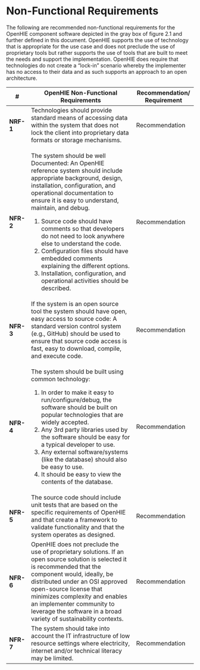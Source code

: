 # Non-Functional Requirements

The following are recommended non-functional requirements for the OpenHIE component software depicted in the gray box of figure 2.1 and further defined in this document. OpenHIE supports the use of technology that is appropriate for the use case and does not preclude the use of proprietary tools but rather supports the use of tools that are built to meet the needs and support the implementation. OpenHIE does require that technologies do not create a “lock-in” scenario whereby the implementer has no access to their data and as such supports an approach to an open architecture.

| **#**     | OpenHIE Non-Functional Requirements                                                                                                                                                                                                                                                                                                                                                                                                                                                                                                                         | **Recommendation/ Requirement** |
| --------- | ----------------------------------------------------------------------------------------------------------------------------------------------------------------------------------------------------------------------------------------------------------------------------------------------------------------------------------------------------------------------------------------------------------------------------------------------------------------------------------------------------------------------------------------------------------- | ------------------------------- |
| **NRF-1** | Technologies should provide standard means of accessing data within the system that does not lock the client into proprietary data formats or storage mechanisms.                                                                                                                                                                                                                                                                                                                                                                                           | Recommendation                  |
| **NFR-2** | <p>The system should be well Documented: An OpenHIE reference system should include appropriate background, design, installation, configuration, and operational documentation to ensure it is easy to understand, maintain, and debug.</p><ol><li>Source code should have comments so that developers do not need to look anywhere else to understand the code.</li><li>Configuration files should have embedded comments explaining the different options.</li><li>Installation, configuration, and operational activities should be described.</li></ol> | Recommendation                  |
| **NFR-3** | If the system is an open source tool the system should have open, easy access to source code: A standard version control system (e.g., GitHub) should be used to ensure that source code access is fast, easy to download, compile, and execute code.                                                                                                                                                                                                                                                                                                       | Recommendation                  |
| **NFR-4** | <p>The system should be built using common technology:</p><ol><li>In order to make it easy to run/configure/debug, the software should be built on popular technologies that are widely accepted.</li><li>Any 3rd party libraries used by the software should be easy for a typical developer to use.</li><li>Any external software/systems (like the database) should also be easy to use.</li><li>It should be easy to view the contents of the database.</li></ol>                                                                                       | Recommendation                  |
| **NFR-5** | The source code should include unit tests that are based on the specific requirements of OpenHIE and that create a framework to validate functionality and that the system operates as designed.                                                                                                                                                                                                                                                                                                                                                            | Recommendation                  |
| **NFR-6** | OpenHIE does not preclude the use of proprietary solutions. If an open source solution is selected it is recommended that the component would, ideally, be distributed under an OSI approved open-source license that minimizes complexity and enables an implementer community to leverage the software in a broad variety of sustainability contexts.                                                                                                                                                                                                     | Recommendation                  |
| **NFR-7** | The system should take into account the IT infrastructure of low resource settings where electricity, internet and/or technical literacy may be limited.                                                                                                                                                                                                                                                                                                                                                                                                    | Recommendation                  |
